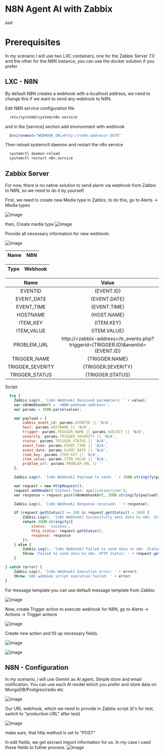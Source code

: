
# N8N Agent AI with Zabbix



asd
# Prerequisites
In my scenario I will use two LXC containers, one for the Zabbix Server 7.0 and the other for the N8N instance, you can use the docker solution if you prefer

## LXC - N8N
By default N8N creates a webhook with a localhost address, we need to change this if we want to send any webhook to N8N. 


Edit N8N service configuration file

```bash
  /etc/systemd/system/n8n.service
```

and in the [service] section add environment with webhook
```bash
  Environment="WEBHOOK_URL=http://<n8n-address>:5678"
```
Then reload systemctl daemon and restart the n8n service
```bash
  systemctl daemon-reload
  systemctl restart n8n.service
```
## Zabbix Server

For now, there is no native solution to send alarm via webhook from Zabbix to N8N, so we need to do it by yourself.

First, we need to create new Media type in Zabbix, to do this, go to Alerts -> Media types

![image](https://github.com/user-attachments/assets/25be0cda-8016-4fb2-b3ef-11727e84336f)


then, Create media type 
![image](https://github.com/user-attachments/assets/e4f164f8-b03d-44bc-aa84-da26b8c9997a)

Provide all necessary information for new webhook:

![image](https://github.com/user-attachments/assets/ebc96f22-0fd8-45ee-b941-73208233cbf3)

|Name|N8N|
|:---:|:---:|

|Type |Webhook|
|--- | ---|

| Name     | Value      |
| :---:| :---:      |
| EVENTID        |{EVENT.ID}|
| EVENT_DATE     |{EVENT.DATE}|
| EVENT_TIME     |{EVENT.TIME}|
| HOSTNAME     |{HOST.NAME}|
| ITEM_KEY     |{ITEM.KEY}|
| ITEM_VALUE     |{ITEM.VALUE}|
| PROBLEM_URL     |http://\<zabbix-address>/tr_events.php?triggerid={TRIGGER.ID}&eventid={EVENT.ID}|
| TRIGGER_NAME     |{TRIGGER.NAME}|
| TRIGGER_SEVERITY     |{TRIGGER.SEVERITY}|
| TRIGGER_STATUS     |{TRIGGER.STATUS}|


Script:

```javascript
  try {
    Zabbix.Log(4, '[n8n Webhook] Received parameters: ' + value);
    var n8nWebhookUrl = '<N8N-webhook-address>';
    var params = JSON.parse(value);

    var payload = {
        zabbix_event_id: params.EVENTID || 'N/A',
        host: params.HOSTNAME || 'N/A',
        trigger: params.TRIGGER_NAME || params.SUBJECT || 'N/A',
        severity: params.TRIGGER_SEVERITY || 'N/A',
        status: params.TRIGGER_STATUS || 'N/A',
        event_time: params.EVENT_TIME || 'N/A',
        event_date: params.EVENT_DATE || 'N/A',
		item_key: params.ITEM_KEY || 'N/A',
        item_value: params.ITEM_VALUE || 'N/A',
        problem_url: params.PROBLEM_URL || ''
    };

    Zabbix.Log(4, '[n8n Webhook] Payload to send: ' + JSON.stringify(payload));

    var request = new HttpRequest();
    request.addHeader('Content-Type: application/json');
    var response = request.post(n8nWebhookUrl, JSON.stringify(payload));

    Zabbix.Log(4, '[n8n Webhook] Response received: ' + response);

    if (request.getStatus() >= 200 && request.getStatus() < 300) {
        Zabbix.Log(4, '[n8n Webhook] Successfully sent data to n8n. Status: ' + request.getStatus());
        return JSON.stringify({
            status: 'success',
            http_status: request.getStatus(),
            response: response
        });
    } else {
        Zabbix.Log(1, '[n8n Webhook] Failed to send data to n8n. Status: ' + request.getStatus() + ' Response: ' + response);
        throw 'Failed to send data to n8n. HTTP Status: ' + request.getStatus() + ' Response: ' + response;
    }

} catch (error) {
    Zabbix.Log(1, '[n8n Webhook] Execution error: ' + error);
    throw 'n8n webhook script execution failed: ' + error;
}
```



For message template you can use default message template from Zabbix.

![image](https://github.com/user-attachments/assets/97ba03bd-5358-4c1d-963b-e000ea647f59)

Now, create Trigger action to execute webhook for N8N, go to Alerts -> Actions -> Trigger actions

![image](https://github.com/user-attachments/assets/69489fde-2bed-487e-b131-984526e58b4a)

Create new action and fill up necessary fields.

![image](https://github.com/user-attachments/assets/c239a809-522d-4d3a-975d-5ca9441a8273)

![image](https://github.com/user-attachments/assets/549388b1-d0c8-487f-ad1b-7d40017601d6)


## N8N - Configuration

In my scenario, i will use Gemini as AI agent, Simple store and email notification. You can use each AI model which you prefer and store data on MongoDB/Postgres/redis etc. 

![image](https://github.com/user-attachments/assets/81b931a4-4660-42ff-956e-055eea551917)

Our URL webhook, which we need to provide in Zabbix script (it's for test, switch to "production URL" after test)

![image](https://github.com/user-attachments/assets/574b2799-09e3-46c9-9743-7b3807936676)

make sure, that http method is set to "POST"

In edit fields, we get excract import information for us. In my case i used these fields to futher process.
![image](https://github.com/user-attachments/assets/d315900f-44de-49e8-ae11-9795a47aa3f5)


